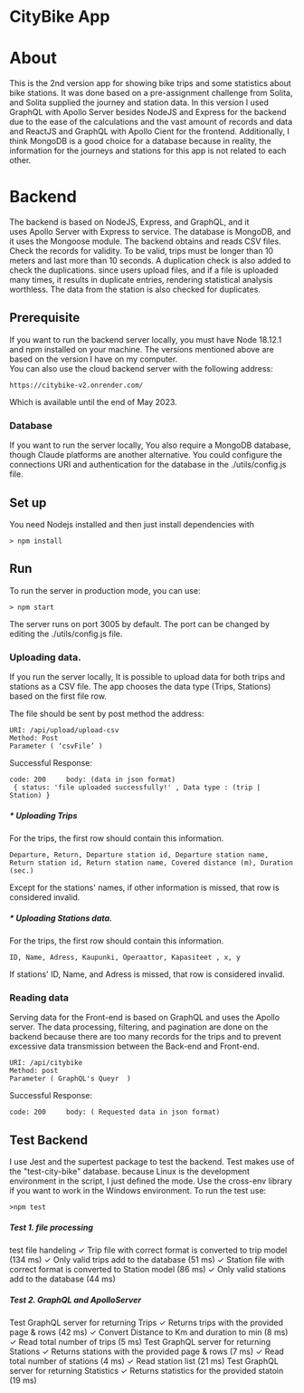 # CityBike App
# About
This is the 2nd version app for showing bike trips and some statistics about bike stations. It was done based on a pre-assignment challenge from Solita, and Solita supplied the journey and station data.
In this version I used GraphQL with Apollo Server besides NodeJS and Express for the backend due to the ease of the calculations and the vast amount of records and data and ReactJS and GraphQL with Apollo Cient for the frontend. 
Additionally, I think MongoDB is a good choice for a database because in reality, the information for the journeys and stations for this app is not related to each other.

# Backend
The backend is based on NodeJS, Express, and GraphQL, and it uses Apollo Server with Express to service. The database is MongoDB, and it uses the Mongoose module.
The backend obtains and reads CSV files. Check the records for validity. To be valid, trips must be longer than 10 meters and last more than 10 seconds. 
A duplication check is also added to check the duplications. since users upload files, and if a file is uploaded many times, it results in duplicate entries, rendering statistical analysis worthless.
The data from the station is also checked for duplicates.

## Prerequisite 
If you want to run the backend server locally, you must have Node 18.12.1 and npm installed on your machine. The versions mentioned above are based on the version I have on my computer.<br/>
You can also use the cloud backend server with the following address:
```
https://citybike-v2.onrender.com/
```
Which is available until the end of May 2023.

### Database	
If you want to run the server locally, You also require a MongoDB database, though Claude platforms are another alternative.
You could configure the connections URI and authentication for the database in the ./utils/config.js file.

## Set up
You need Nodejs installed and then just install dependencies with
```
> npm install 
```

## Run
To run the server in production mode, you can use:
```
> npm start 
```
The server runs on port 3005 by default. The port can be changed by editing the ./utils/config.js file.

### Uploading data.
If you run the server locally, It is possible to upload data for both trips and stations as a CSV file. 
The app chooses the data type (Trips, Stations) based on the first file row.

The file should be sent by post method the address:
```
URI: /api/upload/upload-csv
Method: Post
Parameter ( ‘csvFile’ ) 
```

Successful Response:  
```
code: 200     body: (data in json format)
 { status: 'file uploaded successfully!' , Data type : (trip | Station) }
```

#####  * Uploading Trips 
For the trips, the first row should contain this information.
```
Departure, Return, Departure station id, Departure station name, Return station id, Return station name, Covered distance (m), Duration (sec.)
```
Except for the stations' names, if other information is missed, that row is considered invalid.  


#####  * Uploading Stations data.
For the trips, the first row should contain this information.
```
ID, Name, Adress, Kaupunki, Operaattor, Kapasiteet , x, y
````
If stations' ID, Name, and Adress is missed, that row is considered invalid.  

### Reading data
Serving data for the Front-end is based on GraphQL and uses the Apollo server. 
The data processing, filtering, and pagination are done on the backend because there are too many records for the trips and to prevent excessive data transmission between the Back-end and Front-end.
```
URI: /api/citybike
Method: post
Parameter ( GraphQL's Queyr  ) 
```
Successful Response:  
```
code: 200     body: ( Requested data in json format)
```

## Test Backend
I use Jest and the supertest package to test the backend. Test makes use of the "test-city-bike" database.
because Linux is the development environment in the script, I just defined the mode. Use the  cross-env library if you want to work in the Windows environment.
To run the test use: 
```
>npm test
```
##### Test 1. file processing 
  test file handeling
	  ✓ Trip file with correct format is converted to trip model (134 ms)
  	✓ Only valid trips add to the database (51 ms)
 	  ✓ Station file with correct format is converted to Station model (86 ms)
 	  ✓ Only valid stations add to the database (44 ms)

##### Test 2. GraphQL and ApolloServer
  Test GraphQL server for returning Trips
    ✓ Returns trips with the provided page & rows (42 ms)
    ✓ Convert Distance to Km and duration to min (8 ms)
    ✓ Read total number of trips (5 ms)
  Test GraphQL server for returning Stations
    ✓ Returns stations with the provided page & rows (7 ms)
    ✓ Read total number of stations (4 ms)
    ✓ Read station list (21 ms)
  Test GraphQL server for returning Statistics
    ✓ Returns statistics for the provided statoin (19 ms)

